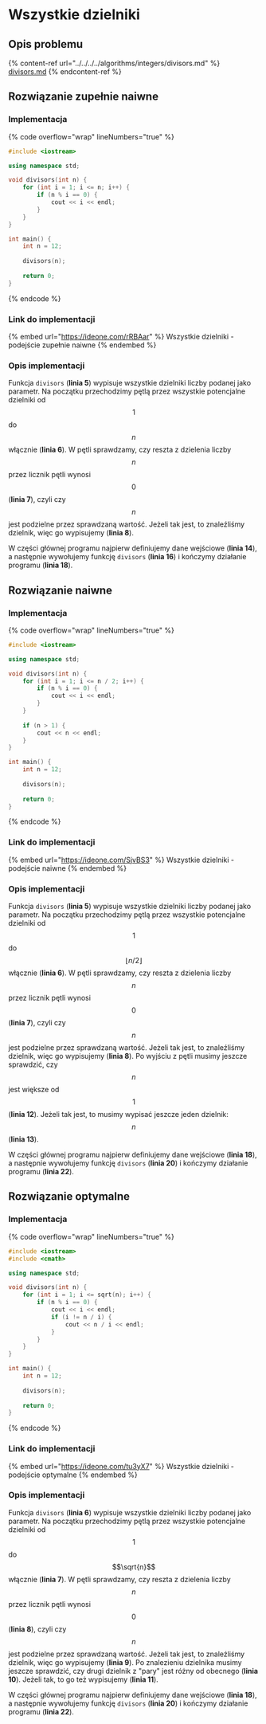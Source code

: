 # Wszystkie dzielniki

## Opis problemu

{% content-ref url="../../../../algorithms/integers/divisors.md" %}
[divisors.md](../../../../algorithms/integers/divisors.md)
{% endcontent-ref %}

## Rozwiązanie zupełnie naiwne

### Implementacja

{% code overflow="wrap" lineNumbers="true" %}
```cpp
#include <iostream>

using namespace std;

void divisors(int n) {
	for (int i = 1; i <= n; i++) {
		if (n % i == 0) {
			cout << i << endl;
		}
	}
}

int main() {
	int n = 12;
	
	divisors(n);
	
	return 0;
}
```
{% endcode %}

### Link do implementacji

{% embed url="https://ideone.com/rRBAar" %}
Wszystkie dzielniki - podejście zupełnie naiwne
{% endembed %}

### Opis implementacji

Funkcja `divisors` (**linia 5**) wypisuje wszystkie dzielniki liczby podanej jako parametr. Na początku przechodzimy pętlą przez wszystkie potencjalne dzielniki od $$1$$ do $$n$$ włącznie (**linia 6**). W pętli sprawdzamy, czy reszta z dzielenia liczby $$n$$ przez licznik pętli wynosi $$0$$ (**linia 7**), czyli czy $$n$$ jest podzielne przez sprawdzaną wartość. Jeżeli tak jest, to znaleźliśmy dzielnik, więc go wypisujemy (**linia 8**).

W części głównej programu najpierw definiujemy dane wejściowe (**linia 14**), a następnie wywołujemy funkcję `divisors` (**linia 16**) i kończymy działanie programu (**linia 18**).

## Rozwiązanie naiwne

### Implementacja

{% code overflow="wrap" lineNumbers="true" %}
```cpp
#include <iostream>

using namespace std;

void divisors(int n) {
	for (int i = 1; i <= n / 2; i++) {
		if (n % i == 0) {
			cout << i << endl;
		}
	}
	
	if (n > 1) {
		cout << n << endl;
	}
}

int main() {
	int n = 12;
	
	divisors(n);
	
	return 0;
}
```
{% endcode %}

### Link do implementacji

{% embed url="https://ideone.com/SjvBS3" %}
Wszystkie dzielniki - podejście naiwne
{% endembed %}

### Opis implementacji

Funkcja `divisors` (**linia 5**) wypisuje wszystkie dzielniki liczby podanej jako parametr. Na początku przechodzimy pętlą przez wszystkie potencjalne dzielniki od $$1$$ do $$\lfloor n/2\rfloor$$ włącznie (**linia 6**). W pętli sprawdzamy, czy reszta z dzielenia liczby $$n$$ przez licznik pętli wynosi $$0$$ (**linia 7**), czyli czy $$n$$ jest podzielne przez sprawdzaną wartość. Jeżeli tak jest, to znaleźliśmy dzielnik, więc go wypisujemy (**linia 8**). Po wyjściu z pętli musimy jeszcze sprawdzić, czy $$n$$ jest większe od $$1$$ (**linia 12**). Jeżeli tak jest, to musimy wypisać jeszcze jeden dzielnik: $$n$$ (**linia 13**).

W części głównej programu najpierw definiujemy dane wejściowe (**linia 18**), a następnie wywołujemy funkcję `divisors` (**linia 20**) i kończymy działanie programu (**linia 22**).

## Rozwiązanie optymalne

### Implementacja

{% code overflow="wrap" lineNumbers="true" %}
```cpp
#include <iostream>
#include <cmath>

using namespace std;

void divisors(int n) {
	for (int i = 1; i <= sqrt(n); i++) {
		if (n % i == 0) {
			cout << i << endl;
			if (i != n / i) {
				cout << n / i << endl;
			}
		}
	}
}

int main() {
	int n = 12;
	
	divisors(n);
	
	return 0;
}
```
{% endcode %}

### Link do implementacji

{% embed url="https://ideone.com/tu3yX7" %}
Wszystkie dzielniki - podejście optymalne
{% endembed %}

### Opis implementacji

Funkcja `divisors` (**linia 6**) wypisuje wszystkie dzielniki liczby podanej jako parametr. Na początku przechodzimy pętlą przez wszystkie potencjalne dzielniki od $$1$$ do $$\sqrt{n}$$ włącznie (**linia 7**). W pętli sprawdzamy, czy reszta z dzielenia liczby $$n$$ przez licznik pętli wynosi $$0$$ (**linia 8**), czyli czy $$n$$ jest podzielne przez sprawdzaną wartość. Jeżeli tak jest, to znaleźliśmy dzielnik, więc go wypisujemy (**linia 9**). Po znalezieniu dzielnika musimy jeszcze sprawdzić, czy drugi dzielnik z "pary" jest różny od obecnego (**linia 10**). Jeżeli tak, to go też wypisujemy (**linia 11**).

W części głównej programu najpierw definiujemy dane wejściowe (**linia 18**), a następnie wywołujemy funkcję `divisors` (**linia 20**) i kończymy działanie programu (**linia 22**).
